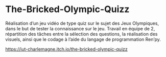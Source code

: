 # The-Bricked-Olympic-Quizz

Réalisation d’un jeu vidéo de type quiz sur le sujet des Jeux Olympiques, dans le but de tester la connaissance sur le jeu. Travail en équipe de 2, répartition des tâches entre la sélection des questions, la réalisation des visuels, ainsi que le codage à l’aide du langage de programmation Ren’py.

https://iut-charlemagne.itch.io/the-bricked-olympic-quizz 